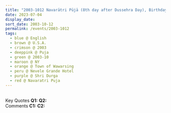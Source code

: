 ```yaml
---
title: "2003-1012 Navarātri Pūjā (8th day after Dussehra Day), Birthday of Śhrī Gaurī, Nevele Grande Hotel, 1 Country Club Road, Town of Wawarsing (outside Ellenville, 90 kms N of Manhattan), NY, U.S.A."
date: 2023-07-04
display_date: 
sort_date: 2003-10-12
permalink: /events/2003-1012
tags:
  - blue @ English
  - brown @ U.S.A.
  - crimson @ 2003
  - deeppink @ Puja
  - green @ 2003-10
  - maroon @ NY
  - orange @ Town of Wawarsing
  - peru @ Nevele Grande Hotel
  - purple @ Shri Durga
  - red @ Navaratri Puja
---
```


<br>

<wave-list>
  <list-title color="DarkSeaGreen" width="55">Key Quotes</list-title>
  <list-item color="BlanchedAlmond" width="280"><b>Q1:</b> <i></i></list-item>
  <list-item color="Lavender" width="280"><b>Q2:</b> <i></i></list-item>
</wave-list>

<br>

<wave-list>
  <list-title color="DarkSeaGreen" width="55">Comments</list-title>
  <list-item color="BlanchedAlmond" width="280"><b>C1:</b> <i></i></list-item>
  <list-item color="Lavender" width="280"><b>C2:</b> <i></i></list-item>
</wave-list>